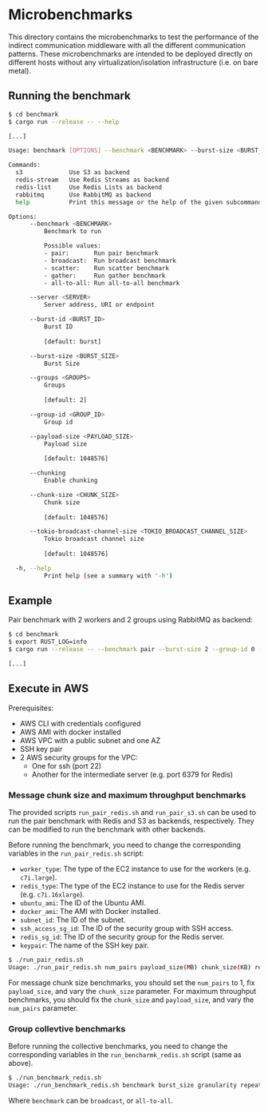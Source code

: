 # Microbenchmarks

This directory contains the microbenchmarks to test the performance of the indirect communication middleware with all the different communication patterns. These microbenchmarks are intended to be deployed directly on different hosts without any virtualization/isolation infrastructure (i.e. on bare metal). 

## Running the benchmark

```bash
$ cd benchmark
$ cargo run --release -- --help

[...]

Usage: benchmark [OPTIONS] --benchmark <BENCHMARK> --burst-size <BURST_SIZE> --group-id <GROUP_ID> <COMMAND>

Commands:
  s3             Use S3 as backend
  redis-stream   Use Redis Streams as backend
  redis-list     Use Redis Lists as backend
  rabbitmq       Use RabbitMQ as backend
  help           Print this message or the help of the given subcommand(s)

Options:
      --benchmark <BENCHMARK>
          Benchmark to run

          Possible values:
          - pair:       Run pair benchmark
          - broadcast:  Run broadcast benchmark
          - scatter:    Run scatter benchmark
          - gather:     Run gather benchmark
          - all-to-all: Run all-to-all benchmark

      --server <SERVER>
          Server address, URI or endpoint

      --burst-id <BURST_ID>
          Burst ID
          
          [default: burst]

      --burst-size <BURST_SIZE>
          Burst Size

      --groups <GROUPS>
          Groups
          
          [default: 2]

      --group-id <GROUP_ID>
          Group id

      --payload-size <PAYLOAD_SIZE>
          Payload size
          
          [default: 1048576]

      --chunking
          Enable chunking

      --chunk-size <CHUNK_SIZE>
          Chunk size
          
          [default: 1048576]

      --tokio-broadcast-channel-size <TOKIO_BROADCAST_CHANNEL_SIZE>
          Tokio broadcast channel size
          
          [default: 1048576]

  -h, --help
          Print help (see a summary with '-h')
```

## Example

Pair benchmark with 2 workers and 2 groups using RabbitMQ as backend:

```bash
$ cd benchmark
$ export RUST_LOG=info
$ cargo run --release -- --benchmark pair --burst-size 2 --group-id 0 --server "amqp://guest:guest@localhost:5672" rabbitmq & cargo run --release -- --benchmark pair --burst-size 2 --group-id 1 --server "amqp://guest:guest@localhost:5672" rabbitmq

[...]
```

## Execute in AWS

Prerequisites:

- AWS CLI with credentials configured
- AWS AMI with docker installed
- AWS VPC with a public subnet and one AZ
- SSH key pair
- 2 AWS security groups for the VPC:
  - One for ssh (port 22)
  - Another for the intermediate server (e.g. port 6379 for Redis)

### Message chunk size and maximum throughput benchmarks

The provided scripts `run_pair_redis.sh` and `run_pair_s3.sh` can be used to run the pair benchmark with Redis and S3 as backends, respectively. They can be modified to run the benchmark with other backends.

Before running the benchmark, you need to change the corresponding variables in the `run_pair_redis.sh` script:

- `worker_type`: The type of the EC2 instance to use for the workers (e.g. `c7i.large`).
- `redis_type`: The type of the EC2 instance to use for the Redis server (e.g. `c7i.16xlarge`).
- `ubuntu_ami`: The ID of the Ubuntu AMI.
- `docker_ami`: The AMI with Docker installed.
- `subnet_id`: The ID of the subnet.
- `ssh_access_sg_id`: The ID of the security group with SSH access.
- `redis_sg_id`: The ID of the security group for the Redis server.
- `keypair`: The name of the SSH key pair.

```bash
$ ./run_pair_redis.sh
Usage: ./run_pair_redis.sh num_pairs payload_size(MB) chunk_size(KB) repeats
```

For message chunk size benchmarks, you should set the `num_pairs` to 1, fix `payload_size`, and vary the `chunk_size` parameter.
For maximum throughput benchmarks, you should fix the `chunk_size` and `payload_size`, and vary the `num_pairs` parameter.

### Group collevtive benchmarks

Before running the collective benchmarks, you need to change the corresponding variables in the `run_bencharmk_redis.sh` script (same as above).

```bash
$ ./run_benchmark_redis.sh
Usage: ./run_benchmark_redis.sh benchmark burst_size granularity repeats
```

Where `benchmark` can be `broadcast`, or `all-to-all`.
